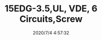 ﻿---
layout: post 
title: 15EDG-3.5,UL, VDE, 6 Circuits,Screw
tags: EDG
categories: housing-terminal
overview: 15EDG-3.5,UL, VDE, 6 Circuits,Screw
series: EDG
part_number: 15EDG-3.5-06
thumb_img: static/202007/435-thumb-20200704125925.jpg
small_img: static/202007/435-20200704125925.jpg
date: 2020/7/4 4:57:32
---



